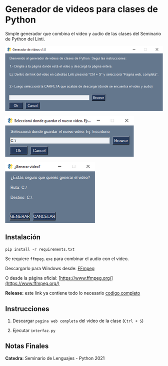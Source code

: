 # Generador de videos para clases de Python

Simple generador que combina el video y audio de las clases del Seminario de Python del Linti.

![imagen1](https://raw.githubusercontent.com/cosme12/generador_video_clases/master/imagenes/imagen1.png)

![imagen2](https://raw.githubusercontent.com/cosme12/generador_video_clases/master/imagenes/imagen2.png)

![imagen3](https://raw.githubusercontent.com/cosme12/generador_video_clases/master/imagenes/imagen3.png)


## Instalación

```pip install -r requirements.txt```

Se requiere `ffmpeg.exe` para combinar el audio con el video.

Descargarlo para Windows desde: [FFmpeg](https://www.gyan.dev/ffmpeg/builds/ffmpeg-git-full.7z) 

O desde la página oficial: [https://www.ffmpeg.org/](https://www.ffmpeg.org/)

**Release:** este link ya contiene todo lo necesario [codigo completo](https://github.com/cosme12/generador_video_clases/releases/download/v1.0/generador_video_clases.zip)


## Instrucciones

1. Descargar `pagina web completa` del video de la clase (`Ctrl + S`)

2. Ejecutar `interfaz.py`


## Notas Finales

**Catedra:** Seminario de Lenguajes - Python 2021
